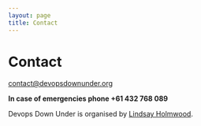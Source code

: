 ```yaml
---                                                                                                                        
layout: page
title: Contact
--- 
```


Contact
=======


[contact@devopsdownunder.org](mailto:contact@devopsdownunder.org)

**In case of emergencies phone +61 432 768 089**

Devops Down Under is organised by [Lindsay Holmwood](ljh).


[ljh]: http://holmwood.id.au/~lindsay/
